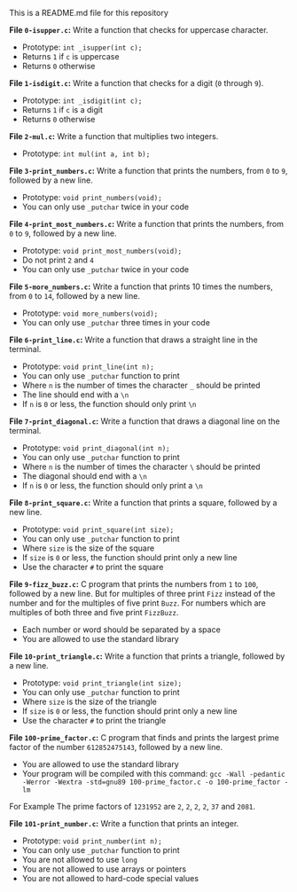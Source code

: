 This is a README.md file for this repository

**File `0-isupper.c`:** Write a function that checks for uppercase character.

-   Prototype:  `int _isupper(int c);`
-   Returns  `1`  if  `c`  is uppercase
-   Returns  `0`  otherwise

**File  `1-isdigit.c`:** Write a function that checks for a digit (`0`  through  `9`).

-   Prototype:  `int _isdigit(int c);`
-   Returns  `1`  if  `c`  is a digit
-   Returns  `0`  otherwise

**File `2-mul.c`:** Write a function that multiplies two integers.

-   Prototype:  `int mul(int a, int b);`

**File `3-print_numbers.c`:** Write a function that prints the numbers, from  `0`  to  `9`, followed by a new line.

-   Prototype:  `void print_numbers(void);`
-   You can only use  `_putchar`  twice in your code

**File `4-print_most_numbers.c`:** Write a function that prints the numbers, from  `0`  to  `9`, followed by a new line.

-   Prototype:  `void print_most_numbers(void);`
-   Do not print  `2`  and  `4`
-   You can only use  `_putchar`  twice in your code

**File `5-more_numbers.c`:** Write a function that prints 10 times the numbers, from  `0`  to  `14`, followed by a new line.

-   Prototype:  `void more_numbers(void);`
-   You can only use  `_putchar`  three times in your code

**File `6-print_line.c`:** Write a function that draws a straight line in the terminal.

-   Prototype:  `void print_line(int n);`
-   You can only use  `_putchar`  function to print
-   Where  `n`  is the number of times the character  `_`  should be printed
-   The line should end with a  `\n`
-   If  `n`  is  `0`  or less, the function should only print  `\n`

**File `7-print_diagonal.c`:** Write a function that draws a diagonal line on the terminal.

-   Prototype:  `void print_diagonal(int n);`
-   You can only use  `_putchar`  function to print
-   Where  `n`  is the number of times the character  `\`  should be printed
-   The diagonal should end with a  `\n`
-   If  `n`  is  `0`  or less, the function should only print a  `\n`

**File `8-print_square.c`:** Write a function that prints a square, followed by a new line.

-   Prototype:  `void print_square(int size);`
-   You can only use  `_putchar`  function to print
-   Where  `size`  is the size of the square
-   If  `size`  is  `0`  or less, the function should print only a new line
-   Use the character  `#`  to print the square

**File `9-fizz_buzz.c`:** C program that prints the numbers from  `1`  to  `100`, followed by a new line. But for multiples of three print  `Fizz`  instead of the number and for the multiples of five print  `Buzz`. For numbers which are multiples of both three and five print  `FizzBuzz`.

-   Each number or word should be separated by a space
-   You are allowed to use the standard library

**File `10-print_triangle.c`:** Write a function that prints a triangle, followed by a new line.

-   Prototype:  `void print_triangle(int size);`
-   You can only use  `_putchar`  function to print
-   Where  `size`  is the size of the triangle
-   If  `size`  is  `0`  or less, the function should print only a new line
-   Use the character  `#`  to print the triangle

**File `100-prime_factor.c`:** C program that finds and prints the largest prime factor of the number  `612852475143`, followed by a new line.

 -   You are allowed to use the standard library
 -   Your program will be compiled with this command:  `gcc -Wall -pedantic -Werror -Wextra -std=gnu89 100-prime_factor.c -o 100-prime_factor -lm`

For Example
The prime factors of `1231952` are `2`, `2`, `2`, `2`, `37` and `2081`.

**File `101-print_number.c`:** Write a function that prints an integer.

-   Prototype:  `void print_number(int n);`
-   You can only use  `_putchar`  function to print
-   You are not allowed to use  `long`
-   You are not allowed to use arrays or pointers
-   You are not allowed to hard-code special values
